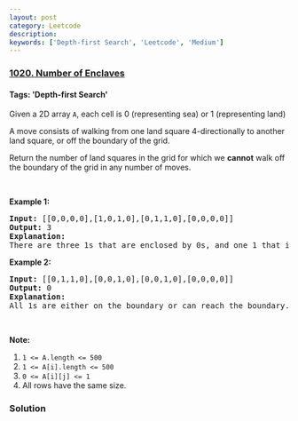 ```yaml
---
layout: post
category: Leetcode
description: 
keywords: ['Depth-first Search', 'Leetcode', 'Medium']
---
```

### [1020. Number of Enclaves](https://leetcode.com/problems/number-of-enclaves)

#### Tags: 'Depth-first Search'

<div class="content__u3I1 question-content__JfgR"><div><p>Given a 2D array <code>A</code>, each cell is 0 (representing sea) or 1 (representing land)</p>
<p>A move consists of walking from one land square 4-directionally to another land square, or off the boundary of the grid.</p>
<p>Return the number of land squares in the grid for which we <strong>cannot</strong> walk off the boundary of the grid in any number of moves.</p>
<p> </p>
<p><strong>Example 1:</strong></p>
<pre><strong>Input: </strong><span id="example-input-1-1">[[0,0,0,0],[1,0,1,0],[0,1,1,0],[0,0,0,0]]</span>
<strong>Output: </strong><span id="example-output-1">3</span>
<strong>Explanation: </strong>
There are three 1s that are enclosed by 0s, and one 1 that isn't enclosed because its on the boundary.</pre>
<p><strong>Example 2:</strong></p>
<pre><strong>Input: </strong><span id="example-input-2-1">[[0,1,1,0],[0,0,1,0],[0,0,1,0],[0,0,0,0]]</span>
<strong>Output: </strong><span id="example-output-2">0</span>
<strong>Explanation: </strong>
All 1s are either on the boundary or can reach the boundary.
</pre>
<p> </p>
<p><strong>Note:</strong></p>
<ol>
<li><code>1 &lt;= A.length &lt;= 500</code></li>
<li><code>1 &lt;= A[i].length &lt;= 500</code></li>
<li><code>0 &lt;= A[i][j] &lt;= 1</code></li>
<li>All rows have the same size.</li>
</ol></div></div>

### Solution
